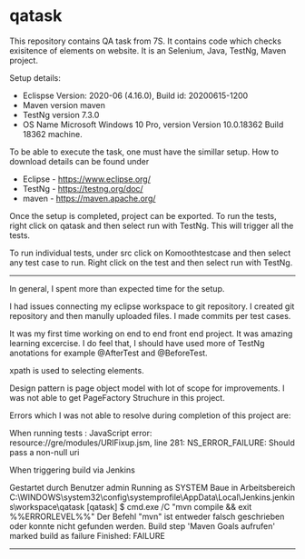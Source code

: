 # qatask


This repository contains QA task from 7S. It contains code which checks exisitence of elements on website. It is an Selenium, Java, TestNg, Maven project.

Setup details:
* Eclispse Version: 2020-06 (4.16.0), Build id: 20200615-1200
* Maven version maven
* TestNg version 7.3.0 
* OS Name	Microsoft Windows 10 Pro, version Version	10.0.18362 Build 18362 machine.

To be able to execute the task, one must have the simillar setup. How to download details can be found under 
* Eclipse - https://www.eclipse.org/
* TestNg - https://testng.org/doc/
* maven - https://maven.apache.org/

Once the setup is completed, project can be exported. To run the tests, right click on qatask and then select run with TestNg. This will trigger all the tests.

To run individual tests, under src click on Komoothtestcase and then select any test case to run. Right click on the test and then select run with TestNg.

*******

In general, I spent more than expected time for the setup. 

I had issues connecting my eclipse workspace to git repository. I created git repository and then manully uploaded files. I made commits per test cases.

It was my first time working on end to end front end project. It was amazing learning excercise. I do feel that, I should have used more of TestNg anotations for example @AfterTest and @BeforeTest. 

xpath is used to selecting elements.

Design pattern is page object model with lot of scope for improvements. I was not able to get PageFactory Struchure in this project. 

Errors which I was not able to resolve during completion of this project are:

When running tests : JavaScript error: resource://gre/modules/URIFixup.jsm, line 281: NS_ERROR_FAILURE: Should pass a non-null uri

When triggering build via Jenkins 

Gestartet durch Benutzer admin
Running as SYSTEM
Baue in Arbeitsbereich C:\WINDOWS\system32\config\systemprofile\AppData\Local\Jenkins.jenkins\workspace\qatask
[qatask] $ cmd.exe /C "mvn compile && exit %%ERRORLEVEL%%"
Der Befehl "mvn" ist entweder falsch geschrieben oder
konnte nicht gefunden werden.
Build step 'Maven Goals aufrufen' marked build as failure
Finished: FAILURE

*******

